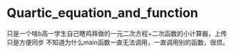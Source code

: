 # Quartic_equation_and_function
只是一个啥b高一学生自己瞎鸡拜做的一元二次方程+二次函数的小计算器，上传只是方便同步
不知道为什么main函数一直无法调用，一直调用别的函数，很烦。

